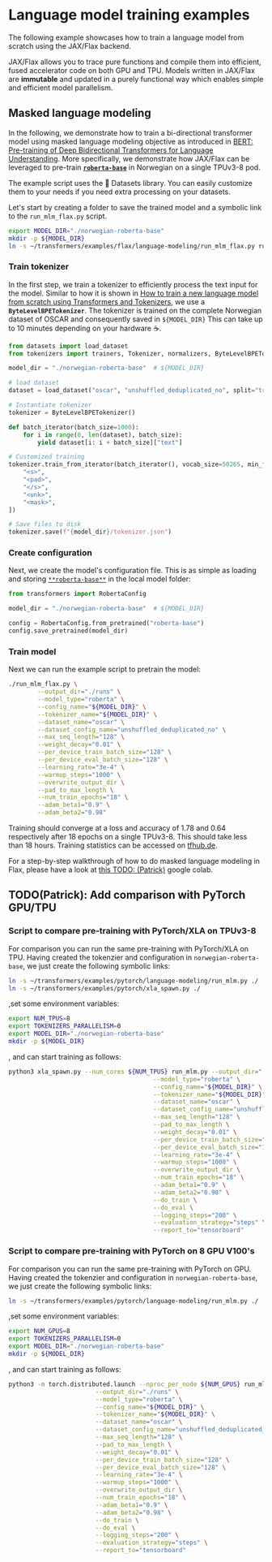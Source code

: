 <!---
Copyright 2021 The HuggingFace Team. All rights reserved.

Licensed under the Apache License, Version 2.0 (the "License");
you may not use this file except in compliance with the License.
You may obtain a copy of the License at

    http://www.apache.org/licenses/LICENSE-2.0

Unless required by applicable law or agreed to in writing, software
distributed under the License is distributed on an "AS IS" BASIS,
WITHOUT WARRANTIES OR CONDITIONS OF ANY KIND, either express or implied.
See the License for the specific language governing permissions and
limitations under the License.
-->

# Language model training examples

The following example showcases how to train a language model from scratch 
using the JAX/Flax backend.

JAX/Flax allows you to trace pure functions and compile them into efficient, fused accelerator code on both GPU and TPU.
Models written in JAX/Flax are **immutable** and updated in a purely functional
way which enables simple and efficient model parallelism.

## Masked language modeling

In the following, we demonstrate how to train a bi-directional transformer model 
using masked language modeling objective as introduced in [BERT: Pre-training of Deep Bidirectional Transformers for Language Understanding](https://arxiv.org/abs/1810.04805).
More specifically, we demonstrate how JAX/Flax can be leveraged 
to pre-train [**`roberta-base`**](https://huggingface.co/roberta-base)
in Norwegian on a single TPUv3-8 pod.

The example script uses the 🤗 Datasets library. You can easily customize them to your needs if you need extra processing on your datasets.

Let's start by creating a folder to save the trained model and a symbolic link to the `run_mlm_flax.py` script.

```bash
export MODEL_DIR="./norwegian-roberta-base"
mkdir -p ${MODEL_DIR}
ln -s ~/transformers/examples/flax/language-modeling/run_mlm_flax.py run_mlm_flax.py
```

### Train tokenizer

In the first step, we train a tokenizer to efficiently process the text input for the model. Similar to how it is shown in [How to train a new language model from scratch using Transformers and Tokenizers](https://huggingface.co/blog/how-to-train), we use a **`ByteLevelBPETokenizer`**.
The tokenizer is trained on the complete Norwegian dataset of OSCAR
and consequently saved in `${MODEL_DIR}`
This can take up to 10 minutes depending on your hardware ☕.

```python
from datasets import load_dataset
from tokenizers import trainers, Tokenizer, normalizers, ByteLevelBPETokenizer

model_dir = "./norwegian-roberta-base"  # ${MODEL_DIR}

# load dataset
dataset = load_dataset("oscar", "unshuffled_deduplicated_no", split="train")

# Instantiate tokenizer
tokenizer = ByteLevelBPETokenizer()

def batch_iterator(batch_size=1000):
    for i in range(0, len(dataset), batch_size):
        yield dataset[i: i + batch_size]["text"]

# Customized training
tokenizer.train_from_iterator(batch_iterator(), vocab_size=50265, min_frequency=2, special_tokens=[
    "<s>",
    "<pad>",
    "</s>",
    "<unk>",
    "<mask>",
])

# Save files to disk
tokenizer.save(f"{model_dir}/tokenizer.json")
```

### Create configuration

Next, we create the model's configuration file. This is as simple 
as loading and storing [`**roberta-base**`](https://huggingface.co/roberta-base)
in the local model folder:

```python
from transformers import RobertaConfig

model_dir = "./norwegian-roberta-base"  # ${MODEL_DIR}

config = RobertaConfig.from_pretrained("roberta-base")
config.save_pretrained(model_dir)
```

### Train model

Next we can run the example script to pretrain the model:

```bash
./run_mlm_flax.py \
        --output_dir="./runs" \
        --model_type="roberta" \
        --config_name="${MODEL_DIR}" \
        --tokenizer_name="${MODEL_DIR}" \
        --dataset_name="oscar" \
        --dataset_config_name="unshuffled_deduplicated_no" \
        --max_seq_length="128" \
        --weight_decay="0.01" \
        --per_device_train_batch_size="128" \
        --per_device_eval_batch_size="128" \
        --learning_rate="3e-4" \
        --warmup_steps="1000" \
        --overwrite_output_dir \
        --pad_to_max_length \
        --num_train_epochs="18" \
        --adam_beta1="0.9" \
        --adam_beta2="0.98"
```

Training should converge at a loss and accuracy 
of 1.78 and 0.64 respectively after 18 epochs on a single TPUv3-8.
This should take less than 18 hours.
Training statistics can be accessed on [tfhub.de](https://tensorboard.dev/experiment/GdYmdak2TWeVz0DDRYOrrg).

For a step-by-step walkthrough of how to do masked language modeling in Flax, please have a 
look at [this TODO: (Patrick)]() google colab.


## TODO(Patrick): Add comparison with PyTorch GPU/TPU

### Script to compare pre-training with PyTorch/XLA on TPUv3-8

For comparison you can run the same pre-training with PyTorch/XLA on TPU.
Having created the tokenzier and configuration in `norwegian-roberta-base`, we just create the following symbolic links:

```bash
ln -s ~/transformers/examples/pytorch/language-modeling/run_mlm.py ./
ln -s ~/transformers/examples/pytorch/xla_spawn.py ./
```

,set some environment variables:

```bash
export NUM_TPUS=8
export TOKENIZERS_PARALLELISM=0
export MODEL_DIR="./norwegian-roberta-base"
mkdir -p ${MODEL_DIR}
```

, and can start training as follows:

```bash
python3 xla_spawn.py --num_cores ${NUM_TPUS} run_mlm.py --output_dir="./runs" \
										--model_type="roberta" \
										--config_name="${MODEL_DIR}" \
										--tokenizer_name="${MODEL_DIR}" \
										--dataset_name="oscar" \
										--dataset_config_name="unshuffled_deduplicated_no" \
										--max_seq_length="128" \
										--pad_to_max_length \
										--weight_decay="0.01" \
										--per_device_train_batch_size="128" \
										--per_device_eval_batch_size="128" \
										--learning_rate="3e-4" \
										--warmup_steps="1000" \
										--overwrite_output_dir \
										--num_train_epochs="18" \
										--adam_beta1="0.9" \
										--adam_beta2="0.98" \
										--do_train \
										--do_eval \
										--logging_steps="200" \
										--evaluation_strategy="steps" \
										--report_to="tensorboard"
```

### Script to compare pre-training with PyTorch on 8 GPU V100's

For comparison you can run the same pre-training with PyTorch on GPU.
Having created the tokenzier and configuration in `norwegian-roberta-base`, we just create the following symbolic links:

```bash
ln -s ~/transformers/examples/pytorch/language-modeling/run_mlm.py ./
```

,set some environment variables:

```bash
export NUM_GPUS=8
export TOKENIZERS_PARALLELISM=0
export MODEL_DIR="./norwegian-roberta-base"
mkdir -p ${MODEL_DIR}
```

, and can start training as follows:

```bash
python3 -m torch.distributed.launch --nproc_per_node ${NUM_GPUS} run_mlm.py \
                        --output_dir="./runs" \
                        --model_type="roberta" \
                        --config_name="${MODEL_DIR}" \
                        --tokenizer_name="${MODEL_DIR}" \
                        --dataset_name="oscar" \
                        --dataset_config_name="unshuffled_deduplicated_no" \
                        --max_seq_length="128" \
                        --pad_to_max_length \
                        --weight_decay="0.01" \
                        --per_device_train_batch_size="128" \
                        --per_device_eval_batch_size="128" \
                        --learning_rate="3e-4" \
                        --warmup_steps="1000" \
                        --overwrite_output_dir \
                        --num_train_epochs="18" \
                        --adam_beta1="0.9" \
                        --adam_beta2="0.98" \
                        --do_train \
                        --do_eval \
                        --logging_steps="200" \
                        --evaluation_strategy="steps" \
                        --report_to="tensorboard"
```
